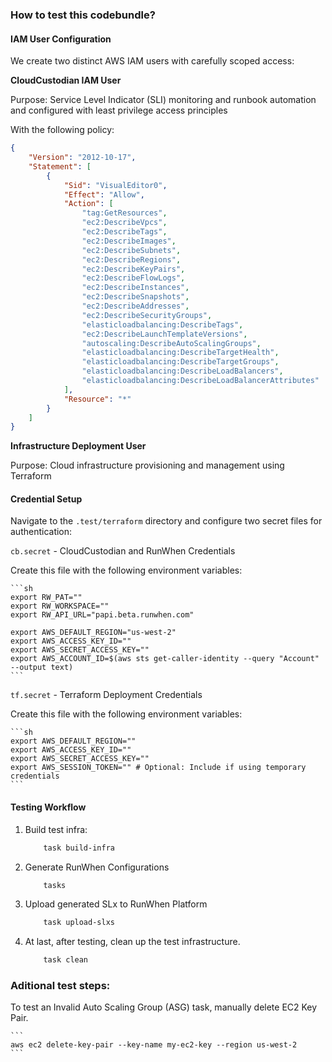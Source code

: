 ### How to test this codebundle? 

#### IAM User Configuration

We create two distinct AWS IAM users with carefully scoped access:

**CloudCustodian IAM User**

Purpose: Service Level Indicator (SLI) monitoring and runbook automation and configured with least privilege access principles

With the following policy:

```json
{
    "Version": "2012-10-17",
    "Statement": [
        {
            "Sid": "VisualEditor0",
            "Effect": "Allow",
            "Action": [
				"tag:GetResources",
				"ec2:DescribeVpcs",
				"ec2:DescribeTags",
				"ec2:DescribeImages",
				"ec2:DescribeSubnets",
				"ec2:DescribeRegions",
				"ec2:DescribeKeyPairs",
				"ec2:DescribeFlowLogs",
				"ec2:DescribeInstances",
				"ec2:DescribeSnapshots",
				"ec2:DescribeAddresses",
				"ec2:DescribeSecurityGroups",
				"elasticloadbalancing:DescribeTags",
				"ec2:DescribeLaunchTemplateVersions",
				"autoscaling:DescribeAutoScalingGroups",
				"elasticloadbalancing:DescribeTargetHealth",
				"elasticloadbalancing:DescribeTargetGroups",
				"elasticloadbalancing:DescribeLoadBalancers",
				"elasticloadbalancing:DescribeLoadBalancerAttributes"
            ],
            "Resource": "*"
        }
    ]
}
```

**Infrastructure Deployment User**

Purpose: Cloud infrastructure provisioning and management using Terraform

#### Credential Setup

Navigate to the `.test/terraform` directory and configure two secret files for authentication:

`cb.secret` - CloudCustodian and RunWhen Credentials

Create this file with the following environment variables:

	```sh
	export RW_PAT=""
	export RW_WORKSPACE=""
	export RW_API_URL="papi.beta.runwhen.com"

	export AWS_DEFAULT_REGION="us-west-2"
	export AWS_ACCESS_KEY_ID=""
	export AWS_SECRET_ACCESS_KEY=""
	export AWS_ACCOUNT_ID=$(aws sts get-caller-identity --query "Account" --output text)
	```


`tf.secret` - Terraform Deployment Credentials

Create this file with the following environment variables:

	```sh
	export AWS_DEFAULT_REGION=""
	export AWS_ACCESS_KEY_ID=""
	export AWS_SECRET_ACCESS_KEY=""
	export AWS_SESSION_TOKEN="" # Optional: Include if using temporary credentials
	```

####  Testing Workflow

1. Build test infra:
	```sh
		task build-infra
	```	

2. Generate RunWhen Configurations
	```sh
		tasks
	```

3. Upload generated SLx to RunWhen Platform

	```sh
		task upload-slxs
	```

4. At last, after testing, clean up the test infrastructure.

    ```sh
        task clean
    ```

### Aditional test steps:

To test an Invalid Auto Scaling Group (ASG) task, manually delete EC2 Key Pair.

	```
	aws ec2 delete-key-pair --key-name my-ec2-key --region us-west-2
	```